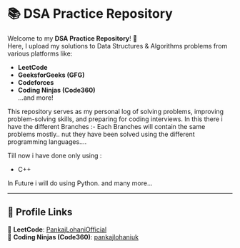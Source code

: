 # 📚 DSA Practice Repository

Welcome to my **DSA Practice Repository**! 🚀  
Here, I upload my solutions to Data Structures & Algorithms problems from various platforms like:

- **LeetCode**
- **GeeksforGeeks (GFG)**
- **Codeforces**
- **Coding Ninjas (Code360)**  
  …and more!

This repository serves as my personal log of solving problems, improving problem-solving skills, and preparing for coding interviews.
In this there i have the different Branches :- Each Branches will contain the same problems mostly.. nut they have been solved using the different programming languages....

Till now i have done only using :
- C++

In Future i will do using Python. and many more...

---

## 🌟 Profile Links

🔗 **LeetCode**: [PankajLohaniOfficial](https://leetcode.com/u/pankajlohaniofficial/)  
🔗 **Coding Ninjas (Code360)**: [pankajlohaniuk](https://www.naukri.com/code360/profile/pankajlohaniuk)
